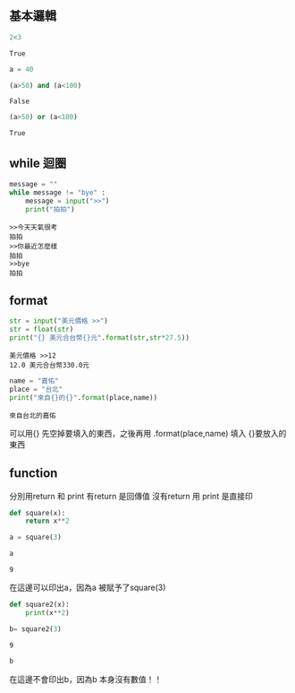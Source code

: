 ## 基本邏輯


```python
2<3
```




    True




```python
a = 40
```


```python
(a>50) and (a<100)
```




    False




```python
(a>50) or (a<100)
```




    True



## while 迴圈


```python
message = ""
while message != "bye" :
    message = input(">>")
    print("拍拍")
```

    >>今天天氣很考
    拍拍
    >>你最近怎麼樣
    拍拍
    >>bye
    拍拍


## format


```python
str = input("美元價格 >>")
str = float(str)
print("{} 美元合台幣{}元".format(str,str*27.5))
```

    美元價格 >>12
    12.0 美元合台幣330.0元



```python
name = "嘉佑"
place = "台北"
print("來自{}的{}".format(place,name))
```

    來自台北的嘉佑


可以用{} 先空掉要填入的東西，之後再用 .format(place,name) 填入 {}要放入的東西

## function
分別用return 和 print
有return 是回傳值
沒有return 用 print 是直接印


```python
def square(x):
    return x**2
```


```python
a = square(3)
```


```python
a
```




    9



在這邊可以印出a，因為a 被賦予了square(3)


```python
def square2(x):
    print(x**2)
```


```python
b= square2(3)
```

    9



```python
b
```

在這邊不會印出b，因為b 本身沒有數值！！

